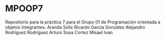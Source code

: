 # MPOOP7
Repositorio para la práctica 7 para el Grupo 01 de Programación orientada a objetos 
Integrantes:
Aranda Solis Ricardo
García González Alejandro
Rodríguez Rodríguez Arturo
Sosa Cortez Misael Ivan
